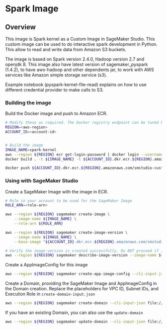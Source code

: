 # Spark Image

## Overview

This image is Spark kernel as a Custom Image in SageMaker Studio. This custom image can be used to do interactive spark development in Python. This allow to read and write data from Amazon S3 buckets.

The image is based on Spark version 2.4.0, Hadoop version 2.7 and openjdk 8. This image also have latest version of sagemaker_pyspark (1.4.2), to have aws-hadoop and other dependents jar, to work with AWS services like Amazon simple storage service (s3).

Example notebook (pyspark-kernel-file-read) explains on how to use different credential provider to make calls to S3.

### Building the image

Build the Docker image and push to Amazon ECR.

```bash
# Modify these as required. The Docker registry endpoint can be tuned based on your current region from https://docs.aws.amazon.com/general/latest/gr/ecr.html#ecr-docker-endpoints
REGION=<aws-region>
ACCOUNT_ID=<account-id>


# Build the image
IMAGE_NAME=spark-kernel
aws --region ${REGION} ecr get-login-password | docker login --username AWS --password-stdin ${ACCOUNT_ID}.dkr.ecr.${REGION}.amazonaws.com/smstudio-custom
docker build . -t ${IMAGE_NAME} -t ${ACCOUNT_ID}.dkr.ecr.${REGION}.amazonaws.com/smstudio-custom:${IMAGE_NAME}
```

```bash
docker push ${ACCOUNT_ID}.dkr.ecr.${REGION}.amazonaws.com/smstudio-custom:${IMAGE_NAME}
```

### Using with SageMaker Studio

Create a SageMaker Image with the image in ECR.

```bash
# Role in your account to be used for the SageMaker Image
ROLE_ARN=<role-arn>

aws --region ${REGION} sagemaker create-image \
    --image-name ${IMAGE_NAME} \
    --role-arn ${ROLE_ARN}

aws --region ${REGION} sagemaker create-image-version \
    --image-name ${IMAGE_NAME} \
    --base-image "${ACCOUNT_ID}.dkr.ecr.${REGION}.amazonaws.com/smstudio-custom:${IMAGE_NAME}"

# Verify the image-version is created successfully. Do NOT proceed if image-version is in CREATE_FAILED state or in any other state apart from CREATED.
aws --region ${REGION} sagemaker describe-image-version --image-name ${IMAGE_NAME}
```

Create a AppImageConfig for this image

```bash
aws --region ${REGION} sagemaker create-app-image-config --cli-input-json file://app-image-config-input.json
```

Create a Domain, providing the SageMaker Image and AppImageConfig in the Domain creation. Replace the placeholders for VPC ID, Subnet IDs, and Execution Role in `create-domain-input.json`

```bash
aws --region ${REGION} sagemaker create-domain --cli-input-json file://create-domain-input.json
```

If you have an existing Domain, you can also use the `update-domain`

```bash
aws --region ${REGION} sagemaker update-domain --cli-input-json file://update-domain-input.json
```
